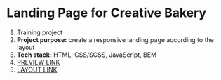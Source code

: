 # Landing Page for Creative Bakery
1. Training project
2. <b>Project purpose:</b> create a responsive landing page according to the layout
2. <b>Tech stack:</b> HTML, CSS/SCSS, JavaScript, BEM
3. [PREVIEW LINK](https://dmytro-lebedchenko.github.io/landing_page_Creative_Bakery/)
4. [LAYOUT LINK](https://www.figma.com/file/dY3izAm0Vspsmra4lQWQIP/Bakerlab_FE-students?node-id=11342%3A1117)
